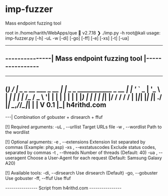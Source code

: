 # imp-fuzzer
Mass endpoint fuzzing tool


root in /home/harith/WebApps/que 🐍 v2.7.18
❯ ./imp.py -h                                                                                                                                                                                         root@kali
usage: imp-fuzzer.py [-h] -uL  -w  [-di] [-go] [-ff] [-e] [-xs] [-t] [-ua]

-------------------------------------------------------------
---------------| Mass endpoint fuzzing tool |----------------
-------------------------------------------------------------
 _                    __
(_)                  / _|
 _ _ __ ___  _ __   | |_ _   _ ___________ _ __
| | '_ ` _ \| '_ \  |  _| | | |_  /_  / _ \ '__|
| | | | | | | |_) | | | | |_| |/ / / /  __/ |
|_|_| |_| |_| .__/  |_|  \__,_/___/___\___|_|
            | |                            V 0.1
            |_|                      h4rithd.com
-------------------------------------------------------------
---| Combination of gobuster + dirsearch + ffuf

[!] Required arguments:
  -uL , --urllist       Target URLs file
  -w , --wordlist       Path to the wordlist

[!] Optional arguments:
  -e , --extensions     Extension list separated by commas (Example: php,asp)
  -xs , --exstatuscodes
                        Exclude status codes, separated by commas
  -t , --threads        Number of threads (Default: 40)
  -ua , --useragent     Choose a User-Agent for each request (Default: Samsung Galaxy A20)

[!] Available tools:
  -di, --dirsearch      Use dirsearch (Default)
  -go, --gobuster       Use gobuster
  -ff, --ffuf           Use ffuf

---------------- Script from h4rithd.com ----------------
